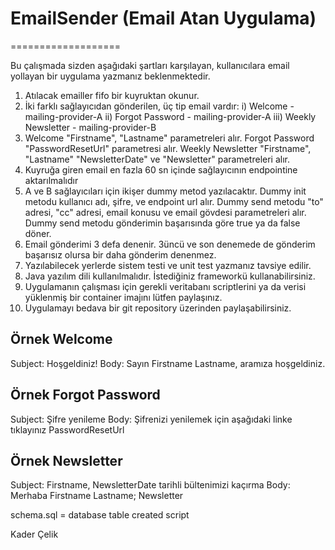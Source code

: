 # EmailSender (Email Atan Uygulama)
===================

Bu çalışmada sizden aşağıdaki şartları karşılayan, kullanıcılara email yollayan bir uygulama yazmanız beklenmektedir.

1. Atılacak emailler fifo bir kuyruktan okunur.
2. İki farklı sağlayıcıdan gönderilen, üç tip email vardır:
    i) Welcome - mailing-provider-A
    ii) Forgot Password - mailing-provider-A
    iii) Weekly Newsletter - mailing-provider-B
3. Welcome "Firstname", "Lastname" parametreleri alır. Forgot Password "PasswordResetUrl" parametresi alır. Weekly Newsletter "Firstname", "Lastname" "NewsletterDate" ve "Newsletter" parametreleri alır.
4. Kuyruğa giren  email en fazla 60 sn içinde sağlayıcının endpointine aktarılmalıdır
5. A ve B sağlayıcıları için ikişer dummy metod yazılacaktır. Dummy init metodu kullanıcı adı, şifre, ve endpoint url alır. Dummy send metodu "to" adresi, "cc" adresi, email konusu ve email gövdesi parametreleri alır. Dummy send metodu gönderimin başarısında göre true ya da false döner.
6. Email gönderimi 3 defa denenir. 3üncü ve son denemede de gönderim başarısız olursa bir daha gönderim denenmez.
7. Yazılabilecek yerlerde sistem testi ve unit test yazmanız tavsiye edilir.
8. Java yazılım dili kullanılmalıdır. İstediğiniz frameworkü kullanabilirsiniz. 
9. Uygulamanın çalışması için gerekli veritabanı scriptlerini ya da verisi yüklenmiş bir container imajını lütfen paylaşınız.
10. Uygulamayı bedava bir git repository üzerinden paylaşabilirsiniz.


Örnek Welcome
-------------
Subject: Hoşgeldiniz!
Body: Sayın Firstname Lastname, aramıza hoşgeldiniz.

Örnek Forgot Password
---------------------
Subject: Şifre yenileme
Body: Şifrenizi yenilemek için aşağıdaki linke tıklayınız
      PasswordResetUrl
      
Örnek Newsletter
----------------
Subject: Firstname, NewsletterDate tarihli bültenimizi kaçırma
Body: Merhaba Firstname Lastname;
      Newsletter
      
schema.sql = database table created script

Kader Çelik